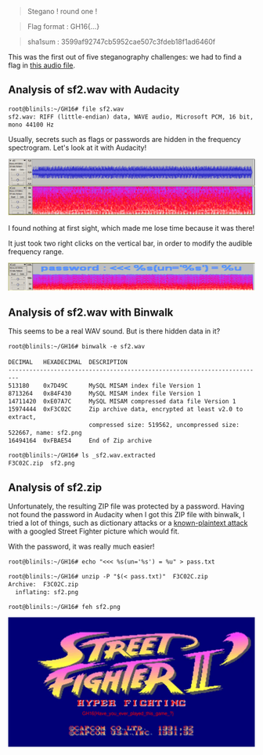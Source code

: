 >Stegano ! round one !

>Flag format : GH16{...}

>sha1sum : 3599af92747cb5952cae507c3fdeb18f1ad6460f

This was the first out of five steganography challenges:
we had to find a flag in [this audio file](sf2.wav).

## Analysis of sf2.wav with Audacity

```
root@blinils:~/GH16# file sf2.wav
sf2.wav: RIFF (little-endian) data, WAVE audio, Microsoft PCM, 16 bit, mono 44100 Hz
```

Usually, secrets such as flags or passwords are hidden in the frequency spectrogram. Let's look at it with Audacity!

![FIND THE FLAG!](sf2_audacity1.png)

I found nothing at first sight, which made me lose time because it was there!

It just took two right clicks on the vertical bar, in order to modify the audible frequency range.

![PASSWORD JUST FOUND!](sf2_audacity2.png)

## Analysis of sf2.wav with Binwalk

This seems to be a real WAV sound. But is there hidden data in it?

```
root@blinils:~/GH16# binwalk -e sf2.wav

DECIMAL   HEXADECIMAL  DESCRIPTION
-------------------------------------------------------------------------
513180    0x7D49C      MySQL MISAM index file Version 1
8713264   0x84F430     MySQL MISAM index file Version 1
14711420  0xE07A7C     MySQL MISAM compressed data file Version 1
15974444  0xF3C02C     Zip archive data, encrypted at least v2.0 to extract,
                       compressed size: 519562, uncompressed size: 522667, name: sf2.png
16494164  0xFBAE54     End of Zip archive
```

```
root@blinils:~/GH16# ls _sf2.wav.extracted
F3C02C.zip  sf2.png
```

## Analysis of sf2.zip

Unfortunately, the resulting ZIP file was protected by a password. Having not found the password
in Audacity when I got this ZIP file with binwalk, I tried a lot of things, such as dictionary attacks
or a [known-plaintext attack](https://www.hackthis.co.uk/articles/known-plaintext-attack-cracking-zip-files)
with a googled Street Fighter picture which would fit.

With the password, it was really much easier!

```
root@blinils:~/GH16# echo "<<< %s(un='%s') = %u" > pass.txt
```

```
root@blinils:~/GH16# unzip -P "$(< pass.txt)"  F3C02C.zip
Archive:  F3C02C.zip
  inflating: sf2.png
```

```
root@blinils:~/GH16# feh sf2.png
```

![PASSWORD JUST FOUND!](sf2.png)
